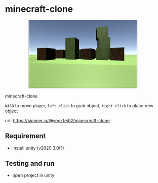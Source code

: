 # minecraft-clone

<p align="center">
  <img width="70%" height="70%" src="https://github.com/yeukfei02/minecraft-clone/blob/main/screenshot.png?raw=true" alt="">
</p>

minecraft-clone

`WASD` to move player, `left click` to grab object, `right click` to place new object

url: <https://simmer.io/@yeukfei02/minecreaft-clone>

## Requirement

- install unity (v2020.3.0f1)

## Testing and run

- open project in unity
